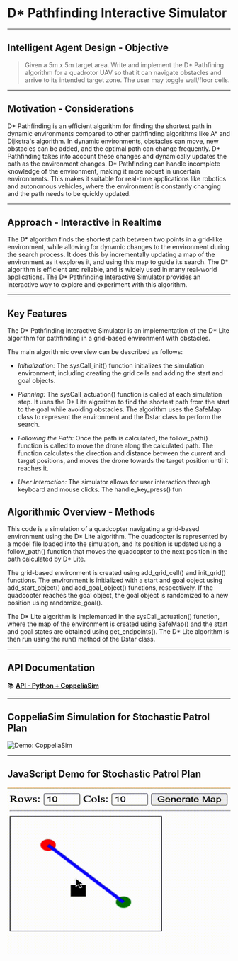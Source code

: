 # D* Pathfinding Interactive Simulator

---

## Intelligent Agent Design - Objective 
> Given a 5m x 5m target area. Write and implement the D* Pathfining algorithm for a quadrotor UAV so that it can navigate obstacles and arrive to its intended target zone. The user may toggle wall/floor cells.

--- 

## Motivation - Considerations

D* Pathfinding is an efficient algorithm for finding the shortest path in dynamic environments compared to other pathfinding algorithms like A* and Dijkstra's algorithm. In dynamic environments, obstacles can move, new obstacles can be added, and the optimal path can change frequently. D* Pathfinding takes into account these changes and dynamically updates the path as the environment changes. D* Pathfinding can handle incomplete knowledge of the environment, making it more robust in uncertain environments. This makes it suitable for real-time applications like robotics and autonomous vehicles, where the environment is constantly changing and the path needs to be quickly updated. 

---
## Approach - Interactive in Realtime

The D* algorithm finds the shortest path between two points in a grid-like environment, while allowing for dynamic changes to the environment during the search process. It does this by incrementally updating a map of the environment as it explores it, and using this map to guide its search. The D* algorithm is efficient and reliable, and is widely used in many real-world applications. The D* Pathfinding Interactive Simulator provides an interactive way to explore and experiment with this algorithm.

---
## Key Features

The D* Pathfinding Interactive Simulator is an implementation of the D* Lite algorithm for pathfinding in a grid-based environment with obstacles.

The main algorithmic overview can be described as follows:

 - *Initialization:* The sysCall_init() function initializes the simulation environment, including creating the grid cells and adding the start and goal objects.

- *Planning:* The sysCall_actuation() function is called at each simulation step. It uses the D* Lite algorithm to find the shortest path from the start to the goal while avoiding obstacles. The algorithm uses the SafeMap class to represent the environment and the Dstar class to perform the search.

- *Following the Path:* Once the path is calculated, the follow_path() function is called to move the drone along the calculated path. The function calculates the direction and distance between the current and target positions, and moves the drone towards the target position until it reaches it.

- *User Interaction:* The simulator allows for user interaction through keyboard and mouse clicks. The handle_key_press() fun

## Algorithmic Overview - Methods

This code is a simulation of a quadcopter navigating a grid-based environment using the D* Lite algorithm. The quadcopter is represented by a model file loaded into the simulation, and its position is updated using a follow_path() function that moves the quadcopter to the next position in the path calculated by D* Lite.

The grid-based environment is created using add_grid_cell() and init_grid() functions. The environment is initialized with a start and goal object using add_start_object() and add_goal_object() functions, respectively. If the quadcopter reaches the goal object, the goal object is randomized to a new position using randomize_goal().

The D* Lite algorithm is implemented in the sysCall_actuation() function, where the map of the environment is created using SafeMap() and the start and goal states are obtained using get_endpoints(). The D* Lite algorithm is then run using the run() method of the Dstar class.


---

## API Documentation

📚 **[API - Python + CoppeliaSim](api.md)**

---


## CoppeliaSim Simulation for Stochastic Patrol Plan

![Demo: CoppeliaSim](./Assets/coppeliasim-dstar.gif)


---


## JavaScript Demo for Stochastic Patrol Plan

[![Demo: JavaScript](./Assets/js-dstar.gif)](https://scalemailted.github.io/dStar-Pathfinding-Simuations/WebApp/)